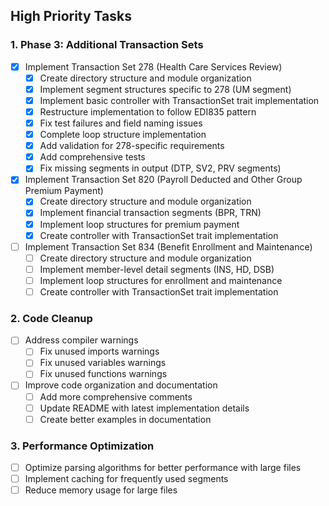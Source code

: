 ## High Priority Tasks
### 1. Phase 3: Additional Transaction Sets
- [x] Implement Transaction Set 278 (Health Care Services Review)
  - [x] Create directory structure and module organization
  - [x] Implement segment structures specific to 278 (UM segment)
  - [x] Implement basic controller with TransactionSet trait implementation
  - [x] Restructure implementation to follow EDI835 pattern
  - [x] Fix test failures and field naming issues
  - [x] Complete loop structure implementation
  - [x] Add validation for 278-specific requirements
  - [x] Add comprehensive tests
  - [x] Fix missing segments in output (DTP, SV2, PRV segments)
- [x] Implement Transaction Set 820 (Payroll Deducted and Other Group Premium Payment)
  - [x] Create directory structure and module organization
  - [x] Implement financial transaction segments (BPR, TRN)
  - [x] Implement loop structures for premium payment
  - [x] Create controller with TransactionSet trait implementation
- [ ] Implement Transaction Set 834 (Benefit Enrollment and Maintenance)
  - [ ] Create directory structure and module organization
  - [ ] Implement member-level detail segments (INS, HD, DSB)
  - [ ] Implement loop structures for enrollment and maintenance
  - [ ] Create controller with TransactionSet trait implementation

### 2. Code Cleanup
- [ ] Address compiler warnings
  - [ ] Fix unused imports warnings
  - [ ] Fix unused variables warnings
  - [ ] Fix unused functions warnings
- [ ] Improve code organization and documentation
  - [ ] Add more comprehensive comments
  - [ ] Update README with latest implementation details
  - [ ] Create better examples in documentation

### 3. Performance Optimization
- [ ] Optimize parsing algorithms for better performance with large files
- [ ] Implement caching for frequently used segments
- [ ] Reduce memory usage for large files
